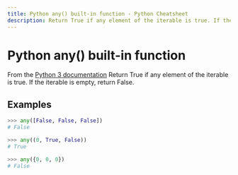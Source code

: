 ```yaml
---
title: Python any() built-in function - Python Cheatsheet
description: Return True if any element of the iterable is true. If the iterable is empty, return False.
---
```


<base-title :title="frontmatter.title" :description="frontmatter.description">

# Python any() built-in function

</base-title>

<base-disclaimer>
  <base-disclaimer-title>
    From the <a target="_blank" href="https://docs.python.org/3/library/functions.html#any">Python 3 documentation</a>
  </base-disclaimer-title>
  <base-disclaimer-content>
    Return True if any element of the iterable is true. If the iterable is empty, return False.
  </base-disclaimer-content>
</base-disclaimer>

## Examples

```python
>>> any([False, False, False])
# False

>>> any((0, True, False))
# True

>>> any({0, 0, 0})
# False
```
